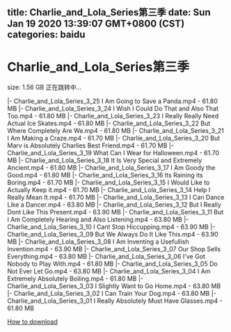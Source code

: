 
title: Charlie_and_Lola_Series第三季
date: Sun Jan 19 2020 13:39:07 GMT+0800 (CST)    
categories: baidu
---

# Charlie_and_Lola_Series第三季
size: 1.56 GB
 正在跳转中...
 
|- Charlie_and_Lola_Series_3_25 I Am Going to Save a Panda.mp4 - 61.80 MB
|- Charlie_and_Lola_Series_3_24 I Wish I Could Do That and Also That Too.mp4 - 61.80 MB
|- Charlie_and_Lola_Series_3_23 I Really Really Need Actual Ice Skates.mp4 - 61.80 MB
|- Charlie_and_Lola_Series_3_22 But Where Completely Are We.mp4 - 61.80 MB
|- Charlie_and_Lola_Series_3_21 I Am Making a Craze.mp4 - 61.70 MB
|- Charlie_and_Lola_Series_3_20 But Marv is Absolutely Charlies Best Friend.mp4 - 61.70 MB
|- Charlie_and_Lola_Series_3_19 What Can I Wear for Halloween.mp4 - 61.70 MB
|- Charlie_and_Lola_Series_3_18 It Is Very Special and Extremely Ancient.mp4 - 61.80 MB
|- Charlie_and_Lola_Series_3_17 I Am Goody the Good.mp4 - 61.80 MB
|- Charlie_and_Lola_Series_3_16 Its Raining its Boring.mp4 - 61.70 MB
|- Charlie_and_Lola_Series_3_15 I Would Like to Actually Keep it.mp4 - 61.70 MB
|- Charlie_and_Lola_Series_3_14 Help I Really Mean It.mp4 - 61.70 MB
|- Charlie_and_Lola_Series_3_13 I Can Dance Like a Dancer.mp4 - 63.80 MB
|- Charlie_and_Lola_Series_3_12 But I Really Dont Like This Present.mp4 - 63.90 MB
|- Charlie_and_Lola_Series_3_11 But I Am Completely Hearing and Also Listening.mp4 - 63.80 MB
|- Charlie_and_Lola_Series_3_10 I Cant Stop Hiccupping.mp4 - 63.90 MB
|- Charlie_and_Lola_Series_3_09 But We Always Do It Like This.mp4 - 63.90 MB
|- Charlie_and_Lola_Series_3_08 I Am Inventing a Usefullish Invention.mp4 - 63.90 MB
|- Charlie_and_Lola_Series_3_07 Our Shop Sells Everything.mp4 - 63.80 MB
|- Charlie_and_Lola_Series_3_06 I've Got Nobody to Play With.mp4 - 61.80 MB
|- Charlie_and_Lola_Series_3_05 Do Not Ever Let Go.mp4 - 63.80 MB
|- Charlie_and_Lola_Series_3_04 I Am Extremely Absolutely Boiling.mp4 - 61.80 MB
|- Charlie_and_Lola_Series_3_03  I Slightly Want to Go Home.mp4 - 63.80 MB
|- Charlie_and_Lola_Series_3_02 I Can Train Your Dog.mp4 - 63.80 MB
|- Charlie_and_Lola_Series_3_01 I Really Absolutely Must Have Glasses.mp4 - 61.80 MB

[How to download](https://bpcam.bemobtrk.com/go/2ceec3aa-1ca2-46d6-b9ff-aaa5c184517c?jno=3238)